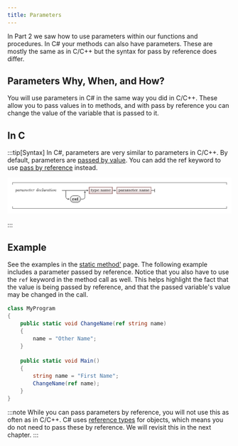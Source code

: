 ```yaml
---
title: Parameters
---
```


In Part 2 we saw how to use parameters within our functions and procedures. In C# your methods can also have parameters. These are mostly the same as in C/C++ but the syntax for pass by reference does differ.

## Parameters Why, When, and How?

You will use parameters in C# in the same way you did in C/C++. These allow you to pass values in to methods, and with pass by reference you can change the value of the variable that is passed to it.

## In C #

:::tip[Syntax]
In C#, parameters are very similar to parameters in C/C++. By default, parameters are [passed by value](/book/part-2-organised-code/4-indirect-access/2-trailside/01-pass-by-ref). You can add the ref keyword to use [pass by reference](/book/part-2-organised-code/4-indirect-access/2-trailside/01-pass-by-ref) instead.

![Parameter syntax](./images/parameters.png)

:::

## Example

See the examples in the [static method'](/book/part-3-programs-as-concepts/1-back-to-c-sharp/2-trailside/4-static-methods) page. The following example includes a parameter passed by reference. Notice that you also have to use the `ref` keyword in the method call as well. This helps highlight the fact that the value is being passed by reference, and that the passed variable's value may be changed in the call.

```cs
class MyProgram
{
    public static void ChangeName(ref string name)
    {
        name = "Other Name";
    }

    public static void Main()
    {
        string name = "First Name";
        ChangeName(ref name);
    }
}
```

:::note
While you can pass parameters by reference, you will not use this as often as in C/C++. C# uses [reference types](/book/part-3-programs-as-concepts/2-abstraction/2-trailside/2-1-value-and-reference-types) for objects, which means you do not need to pass these by reference. We will revisit this in the next chapter.
:::
